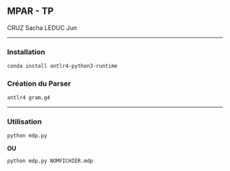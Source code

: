 ## MPAR - TP
CRUZ Sacha
LEDUC Jun

---
### Installation

```bash
conda install antlr4-python3-runtime
```

### Création du Parser

```bash
antlr4 gram.g4
```

---
### Utilisation

`python mdp.py`

**OU**

`python mdp.py NOMFICHIER.mdp`
